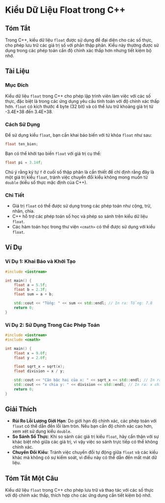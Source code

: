 <!--
Meta Description: # Kiểu Dữ Liệu Float trong C++ ## Tóm Tắt Trong C++, kiểu dữ liệu `float` được sử dụng để đại diện cho các số thực, cho phép lưu trữ các giá trị số vớ...
Meta Keywords: float, kiểu, các, dụng, với
-->

# Kiểu Dữ Liệu Float trong C++

## Tóm Tắt
Trong C++, kiểu dữ liệu `float` được sử dụng để đại diện cho các số thực, cho phép lưu trữ các giá trị số với phần thập phân. Kiểu này thường được sử dụng trong các phép toán cần độ chính xác thấp hơn nhưng tiết kiệm bộ nhớ.

## Tài Liệu
### Mục Đích
Kiểu dữ liệu `float` trong C++ cho phép lập trình viên làm việc với các số thực, đặc biệt là trong các ứng dụng yêu cầu tính toán với độ chính xác thấp hơn. `float` có kích thước 4 byte (32 bit) và có thể lưu trữ khoảng giá trị từ -3.4E+38 đến 3.4E+38.

### Cách Sử Dụng
Để sử dụng kiểu `float`, bạn cần khai báo biến với từ khóa `float` như sau:

```cpp
float ten_bien;
```

Bạn có thể khởi tạo biến `float` với giá trị cụ thể:

```cpp
float pi = 3.14f;
```

Chú ý rằng ký tự `f` ở cuối số thập phân là cần thiết để chỉ định rằng đây là một giá trị kiểu `float`, tránh việc chuyển đổi kiểu không mong muốn từ `double` (kiểu số thực mặc định của C++).

### Chi Tiết
- Giá trị `float` có thể được sử dụng trong các phép toán như cộng, trừ, nhân, chia.
- C++ hỗ trợ các phép toán số học và phép so sánh trên kiểu dữ liệu `float`.
- Các hàm toán học trong thư viện `<cmath>` có thể được sử dụng với kiểu `float`.

## Ví Dụ
### Ví Dụ 1: Khai Báo và Khởi Tạo
```cpp
#include <iostream>

int main() {
    float a = 5.5f;
    float b = 2.3f;
    float sum = a + b;

    std::cout << "Tổng: " << sum << std::endl; // In ra: Tổng: 7.8
    return 0;
}
```

### Ví Dụ 2: Sử Dụng Trong Các Phép Toán
```cpp
#include <iostream>
#include <cmath>

int main() {
    float x = 9.0f;
    float y = 2.0f;

    float sqrt_x = sqrt(x);
    float division = x / y;

    std::cout << "Căn bậc hai của x: " << sqrt_x << std::endl; // In ra: Căn bậc hai của x: 3
    std::cout << "x chia y: " << division << std::endl; // In ra: x chia y: 4.5
    return 0;
}
```

## Giải Thích
- **Rủi Ro Lỗi Lượng Giới Hạn**: Do giới hạn độ chính xác, các phép toán với `float` có thể dẫn đến lỗi làm tròn. Nếu bạn cần độ chính xác cao hơn, xem xét sử dụng kiểu `double`.
- **So Sánh Số Thực**: Khi so sánh các giá trị kiểu `float`, hãy cẩn thận với sự khác biệt nhỏ giữa các giá trị, vì vậy việc so sánh trực tiếp có thể không chính xác.
- **Chuyển Đổi Kiểu**: Tránh việc chuyển đổi tự động giữa `float` và các kiểu khác mà không có sự kiểm soát, vì điều này có thể dẫn đến mất mát dữ liệu.

## Tóm Tắt Một Câu
Kiểu dữ liệu `float` trong C++ cho phép lưu trữ và thao tác với các số thực với độ chính xác thấp, thích hợp cho các ứng dụng cần tiết kiệm bộ nhớ.
